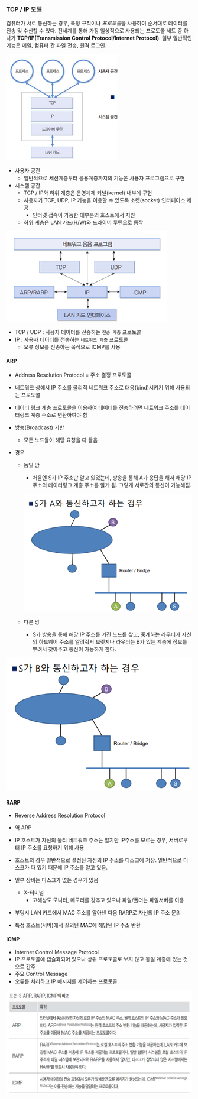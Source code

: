 ### TCP / IP 모델

컴퓨터가 서로 통신하는 경우, 특정 규칙이나 *프로토콜*을 사용하여 순서대로 데이터를 전송 및 수신할 수 있다. 전세계를 통해 가장 일상적으로 사용되는 프로토콜 세트 중 하나가 **TCP/IP(Transmission Control Protocol/Internet Protocol)**. 일부 일반적인 기능은 메일, 컴퓨터 간 파일 전송, 원격 로그인.

![image-20230222173406124](2.assets\image-20230222173406124.png)

- 사용자 공간
  - 일반적으로 세션계층부터 응용계층까지의 기능은 사용자 프로그램으로 구현
- 시스템 공간
  - TCP / IP와 하위 계층은 운영체제 커널(kernel) 내부에 구현
  - 사용자가 TCP, UDP, IP 기능을 이용할 수 있도록 소켓(socket) 인터페이스 제공
    - 인터넷 접속이 가능한 대부분의 호스트에서 지원
  - 하위 계층은 LAN 카드(H/W)와 드라이버 루틴으로 동작

![image-20230222173519804](2.assets\image-20230222173519804.png)

- TCP / UDP : 사용자 데이터를 전송하는 `전송 계층` 프로토콜
- IP : 사용자 데이터를 전송하는 `네트워크 계층` 프로토콜
  - 오류 정보를 전송하는 목적으로 ICMP를 사용



#### ARP

- Address Resolution Protocol = 주소 결정 프로토콜

- 네트워크 상에서 IP 주소를 물리적 네트워크 주소로 대응(bind)시키기 위해 사용되는 프로토콜

- 데이터 링크 계층 프로토콜을 이용하여 데이터를 전송하려면 네트워크 주소를 데이터링크 계층 주소로 변환하여야 함

- 방송(Broadcast) 기반

  - 모든 노드들이 해당 요청을 다 들음

- 경우

  - 동일 망

    - 처음엔 S가 IP 주소만 알고 있었는데, 방송을 통해 A가 응답을 해서 해당 IP 주소의 데이터링크 계층 주소를 알게 됨. 그렇게 서로간의 통신이 가능해짐.

    ![image-20230222173810718](2.assets\image-20230222173810718.png)

    
  
  - 다른 망
  
    - S가 방송을 통해 해당 IP 주소를 가진 노드를 찾고, 중계하는 라우터가 자신의 하드웨어 주소를 알려줘서 브릿지나 라우터는 B가 있는 계층에 정보를 뿌려서 찾아주고 통신이 가능하게 한다.

![image-20230222173818929](2.assets\image-20230222173818929.png)



#### RARP

- Reverse Address Resolution Protocol

- 역 ARP

- IP 호스트가 자신의 물리 네트워크 주소는 알지만 IP주소를 모르는 경우, 서버로부터 IP 주소를 요청하기 위해 사용

- 호스트의 경우 일반적으로 설정된 자신의 IP 주소를 디스크에 저장. 일반적으로 디스크가 다 있기 때문에 IP 주소를 알고 있음.

- 일부 장비는 디스크가 없는 경우가 있음
  - X-터미널
    - 고해상도 모니터, 메모리를 갖추고 있으나 파일/폴더는 파일서버를 이용

- 부팅시 LAN 카드에서 MAC 주소를 알아낸 다음 RARP로 자신의 IP 주소 문의

- 특정 호스트(서버)에서 질의된 MAC에 해당된 IP 주소 반환

  

#### ICMP

- Internet Control Message Protocol
- IP 프로토콜에 캡슐화되어 있으나 상위 프로토콜로 보지 않고 동일 계층에 있는 것으로 간주
- 주요 Control Message
- 오류를 처리하고 IP 메시지를 제어하는 프로토콜



![image-20230222174018412](2.assets\image-20230222174018412.png)

